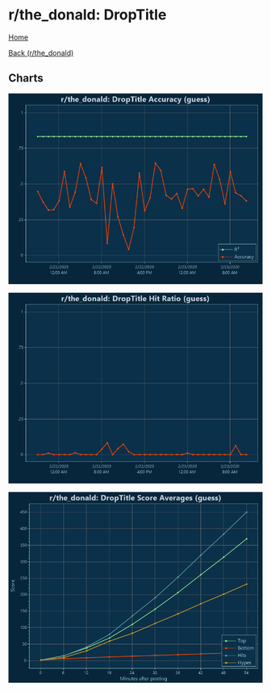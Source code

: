 # r/the_donald: DropTitle

[Home](../../index.md)

[Back (r/the_donald)](../guess_the_donald.md)

## Charts

![r/the_donald R² (guess)](../../images/models/guess_the_donald_DropTitle_Accuracy.png "r/the_donald R² (guess)")

![r/the_donald Hit Ratio (guess)](../../images/models/guess_the_donald_DropTitle_HitRatio.png "r/the_donald Hit Ratio (guess)")

![r/the_donald Score Averages (guess)](../../images/models/guess_the_donald_DropTitle_Scores.png "r/the_donald Score Averages (guess)")

